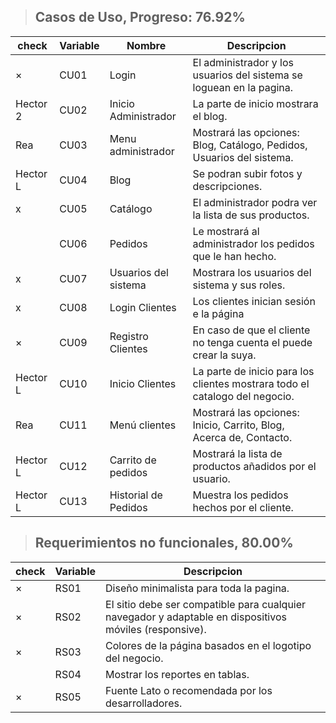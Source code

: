 > ## Casos de Uso, Progreso: 76.92%
|check|Variable|Nombre|Descripcion|
|-|-|-|-|
|×|CU01|Login|El administrador y los usuarios del sistema se loguean en la pagina.|
|Hector 2|CU02|Inicio Administrador|La parte de inicio mostrara el blog.|
|Rea|CU03|Menu administrador|Mostrará las opciones: Blog, Catálogo, Pedidos, Usuarios del sistema.|
|Hector L|CU04|Blog|Se podran subir fotos y descripciones.|
|x|CU05|Catálogo|El administrador podra ver la lista de sus productos.|
||CU06|Pedidos|Le mostrará al administrador los pedidos que le han hecho.|
|x|CU07|Usuarios del sistema|Mostrara los usuarios del sistema y sus roles.|
|x|CU08|Login Clientes|Los clientes inician sesión e la página|
|×|CU09|Registro Clientes|En caso de que el cliente no tenga cuenta el puede crear la suya.|
|Hector L|CU10|Inicio Clientes|La parte de inicio para los clientes mostrara todo el catalogo del negocio.|
|Rea|CU11|Menú clientes|Mostrará las opciones: Inicio, Carrito, Blog, Acerca de, Contacto.|
|Hector L|CU12|Carrito de pedidos|Mostrará la lista de productos añadidos por el usuario.|
|Hector L|CU13|Historial de Pedidos|Muestra los pedidos hechos por el cliente.|

> ## Requerimientos no funcionales, 80.00%
|check|Variable|Descripcion|
|-|-|-|
|×|RS01|Diseño minimalista para toda la pagina.|
|×|RS02|El sitio debe ser compatible para cualquier navegador y adaptable en dispositivos móviles (responsive).|
|×|RS03|Colores de la página basados en el logotipo del negocio.|
||RS04|Mostrar los reportes en tablas.|
|×|RS05|Fuente Lato o recomendada por los desarrolladores.|
